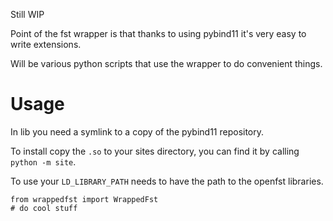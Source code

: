 Still WIP

Point of the fst wrapper is that thanks to using pybind11 it's very easy to write extensions.

Will be various python scripts that use the wrapper to do convenient things.

# Usage

In lib you need a symlink to a copy of the pybind11 repository.

To install copy the `.so` to your sites directory, you can find it by calling `python -m site`.

To use your `LD_LIBRARY_PATH` needs to have the path to the openfst libraries.

```
from wrappedfst import WrappedFst
# do cool stuff
```
